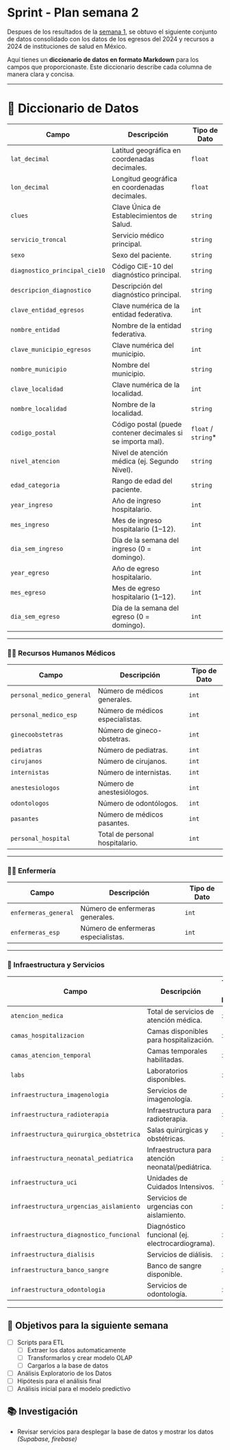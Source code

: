 # Sprint - Plan semana 2

Despues de los resultados de la [semana 1](sprint_planning_week1.md), se obtuvo el siguiente conjunto de datos consolidado con los datos de los egresos del 2024 y recursos a 2024 de instituciones de salud en México.

Aquí tienes un **diccionario de datos en formato Markdown** para los campos que proporcionaste. Este diccionario describe cada columna de manera clara y concisa.

---

# 📘 Diccionario de Datos

| Campo                         | Descripción                                                 | Tipo de Dato        |
| ----------------------------- | ----------------------------------------------------------- | ------------------- |
| `lat_decimal`                 | Latitud geográfica en coordenadas decimales.                | `float`             |
| `lon_decimal`                 | Longitud geográfica en coordenadas decimales.               | `float`             |
| `clues`                       | Clave Única de Establecimientos de Salud.                   | `string`            |
| `servicio_troncal`            | Servicio médico principal.                                  | `string`            |
| `sexo`                        | Sexo del paciente.                                          | `string`            |
| `diagnostico_principal_cie10` | Código CIE-10 del diagnóstico principal.                    | `string`            |
| `descripcion_diagnostico`     | Descripción del diagnóstico principal.                      | `string`            |
| `clave_entidad_egresos`       | Clave numérica de la entidad federativa.                    | `int`               |
| `nombre_entidad`              | Nombre de la entidad federativa.                            | `string`            |
| `clave_municipio_egresos`     | Clave numérica del municipio.                               | `int`               |
| `nombre_municipio`            | Nombre del municipio.                                       | `string`            |
| `clave_localidad`             | Clave numérica de la localidad.                             | `int`               |
| `nombre_localidad`            | Nombre de la localidad.                                     | `string`            |
| `codigo_postal`               | Código postal (puede contener decimales si se importa mal). | `float` / `string`* |
| `nivel_atencion`              | Nivel de atención médica (ej. Segundo Nivel).               | `string`            |
| `edad_categoria`              | Rango de edad del paciente.                                 | `string`            |
| `year_ingreso`                | Año de ingreso hospitalario.                                | `int`               |
| `mes_ingreso`                 | Mes de ingreso hospitalario (1–12).                         | `int`               |
| `dia_sem_ingreso`             | Día de la semana del ingreso (0 = domingo).                 | `int`               |
| `year_egreso`                 | Año de egreso hospitalario.                                 | `int`               |
| `mes_egreso`                  | Mes de egreso hospitalario (1–12).                          | `int`               |
| `dia_sem_egreso`              | Día de la semana del egreso (0 = domingo).                  | `int`               |

---

### 👩‍⚕️ Recursos Humanos Médicos

| Campo                     | Descripción                      | Tipo de Dato |
| ------------------------- | -------------------------------- | ------------ |
| `personal_medico_general` | Número de médicos generales.     | `int`        |
| `personal_medico_esp`     | Número de médicos especialistas. | `int`        |
| `ginecoobstetras`         | Número de gineco-obstetras.      | `int`        |
| `pediatras`               | Número de pediatras.             | `int`        |
| `cirujanos`               | Número de cirujanos.             | `int`        |
| `internistas`             | Número de internistas.           | `int`        |
| `anestesiologos`          | Número de anestesiólogos.        | `int`        |
| `odontologos`             | Número de odontólogos.           | `int`        |
| `pasantes`                | Número de médicos pasantes.      | `int`        |
| `personal_hospital`       | Total de personal hospitalario.  | `int`        |

---

### 🧑‍⚕️ Enfermería

| Campo                | Descripción                         | Tipo de Dato |
| -------------------- | ----------------------------------- | ------------ |
| `enfermeras_general` | Número de enfermeras generales.     | `int`        |
| `enfermeras_esp`     | Número de enfermeras especialistas. | `int`        |

---

### 🏥 Infraestructura y Servicios

| Campo                                   | Descripción                                        | Tipo de Dato |
| --------------------------------------- | -------------------------------------------------- | ------------ |
| `atencion_medica`                       | Total de servicios de atención médica.             | `int`        |
| `camas_hospitalizacion`                 | Camas disponibles para hospitalización.            | `int`        |
| `camas_atencion_temporal`               | Camas temporales habilitadas.                      | `int`        |
| `labs`                                  | Laboratorios disponibles.                          | `int`        |
| `infraestructura_imagenologia`          | Servicios de imagenología.                         | `int`        |
| `infraestructura_radioterapia`          | Infraestructura para radioterapia.                 | `int`        |
| `infraestructura_quirurgica_obstetrica` | Salas quirúrgicas y obstétricas.                   | `int`        |
| `infraestructura_neonatal_pediatrica`   | Infraestructura para atención neonatal/pediátrica. | `int`        |
| `infraestructura_uci`                   | Unidades de Cuidados Intensivos.                   | `int`        |
| `infraestructura_urgencias_aislamiento` | Servicios de urgencias con aislamiento.            | `int`        |
| `infraestructura_diagnostico_funcional` | Diagnóstico funcional (ej. electrocardiograma).    | `int`        |
| `infraestructura_dialisis`              | Servicios de diálisis.                             | `int`        |
| `infraestructura_banco_sangre`          | Banco de sangre disponible.                        | `int`        |
| `infraestructura_odontologia`           | Servicios de odontología.                          | `int`        |

---

## 🎯 Objetivos para la siguiente semana

- [ ] Scripts para ETL
  - [ ] Extraer los datos automaticamente
  - [ ] Transformarlos y crear modelo OLAP
  - [ ] Cargarlos a la base de datos
- [ ] Análisis Exploratorio de los Datos
- [ ] Hipótesis para el análisis final
- [ ] Análisis inicial para el modelo predictivo

## 📚 Investigación

- Revisar servicios para desplegar la base de datos y mostrar los datos *(Supabase, firebase)*